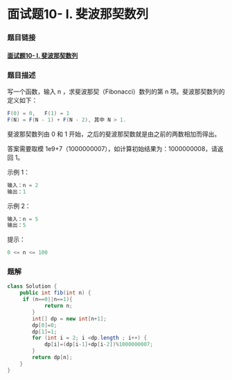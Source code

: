 # 面试题10- I. 斐波那契数列

### 题目链接

#### [面试题10- I. 斐波那契数列](https://leetcode-cn.com/problems/fei-bo-na-qi-shu-lie-lcof/)



### 题目描述

写一个函数，输入 n ，求斐波那契（Fibonacci）数列的第 n 项。斐波那契数列的定义如下：

```java
F(0) = 0,   F(1) = 1
F(N) = F(N - 1) + F(N - 2), 其中 N > 1.
```


斐波那契数列由 0 和 1 开始，之后的斐波那契数就是由之前的两数相加而得出。

答案需要取模 1e9+7（1000000007），如计算初始结果为：1000000008，请返回 1。

 

示例 1：

```java
输入：n = 2
输出：1
```


示例 2：

```java
输入：n = 5
输出：5
```


提示：

```java
0 <= n <= 100
```



### 题解

```java
class Solution {
    public int fib(int n) {
     if (n==0||n==1){
            return n;
        }
        int[] dp = new int[n+1];
        dp[0]=0;
        dp[1]=1;
        for (int i = 2; i <dp.length ; i++) {
            dp[i]=(dp[i-1]+dp[i-2])%1000000007;
        }
        return dp[n];
    }
}
```


